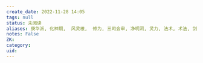 ```yaml
---
create_date: 2022-11-28 14:05
tags: null
status: 未阅读 
aliases: 庚华派, 化神期,  风灵根,  修为, 三司会审, 净明洞, 灵力, 法术, 术法, 剑法, 画符, 剑术, 霜华剑, 乾坤袋, 白邬村, 迷阵, 阵眼, 天生剑体, 明心, 正道, 雌雄双剑, 琉璃杯, 元婴, 傀儡术, 血咒, 霜华, 傀儡, 食渊兽, 俢惊峰, 传音魔晶, 论剑台
notes: False
ZK: 
category: 
uid: 
---
```



